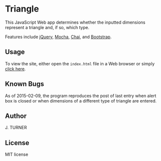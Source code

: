 Triangle
============

This JavaScript Web app determines whether the inputted dimensions represent a triangle and, if so, which type.

Features include [jQuery](http://jquery.com/),
[Mocha](http://mochajs.org/), [Chai](http://chaijs.com/),
and [Bootstrap](http://http://getbootstrap.com/).


Usage
-----

To view the site, either open the `index.html` file
in a Web browser or simply [click here](http://htmlpreview.github.com/?https://github.com/j6turner/triangle/blob/master/index.html).

Known Bugs
-----

As of 2015-02-09, the program reproduces the post of last entry when alert box is closed or when dimensions of a different type of triangle are entered.


Author
-----

J. TURNER


License
-------

MIT license
